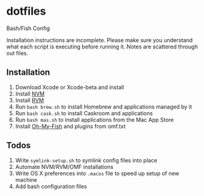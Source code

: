 # dotfiles
Bash/Fish Config

Installation instructions are incomplete. Please make sure you understand what each script is executing before running it. Notes are scattered through out
files.

## Installation
1. Download Xcode or Xcode-beta and install
2. Install [NVM](https://github.com/creationix/nvm)
2. Install [RVM](http://rvm.io)
3. Run `bash brew.sh` to install Homebrew and applications managed by it
4. Run `bash cask.sh` to install Caskroom and applications
5. Run `bash mas.sh` to install applications from the Mac App Store
6. Install [Oh-My-Fish](https://github.com/oh-my-fish/oh-my-fish) and plugins from omf.txt

## Todos
1. Write `symlink-setup.sh` to symlink config files into place
2. Automate NVM/RVM/OMF installations
3. Write OS X preferences into `.macos` file to speed up setup of new machine
4. Add bash configuration files
